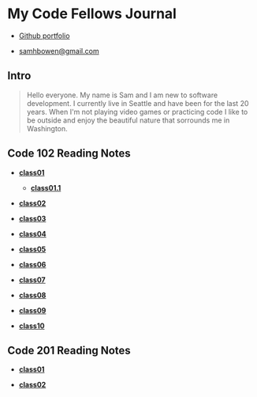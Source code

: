 # My Code Fellows Journal

  + [Github portfolio](https://github.com/sambow7)

  + <samhbowen@gmail.com>

## **Intro**
  
  > Hello everyone. My name is Sam and I am new to software development. I currently live in Seattle and have been for the last 20 years. When I'm not playing video games or practicing code I like to be outside and enjoy the beautiful nature that sorrounds me in Washington.

## **Code 102 Reading Notes**

 + [**class01**](102/class01.md)
     
      + [**class01.1**](102/class01.1)
 
 + [**class02**](102/class02)
 
 + [**class03**](102/class03)
 
 + [**class04**](102/class04)
 
 + [**class05**](102/class05)
 
 + [**class06**](102/class06)
 
 + [**class07**](102/class07)
 
 + [**class08**](102/class08)
 
 + [**class09**](102/class09)
 
 + [**class10**](102/class10)

## **Code 201 Reading Notes**

 + [**class01**](201/class01.md)

 + [**class02**](201/class02.md)